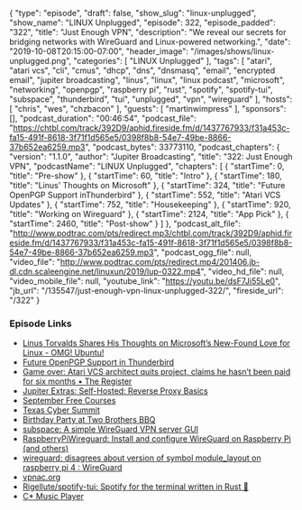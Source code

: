 {
  "type": "episode",
  "draft": false,
  "show_slug": "linux-unplugged",
  "show_name": "LINUX Unplugged",
  "episode": 322,
  "episode_padded": "322",
  "title": "Just Enough VPN",
  "description": "We reveal our secrets for bridging networks with WireGuard and Linux-powered networking.",
  "date": "2019-10-08T20:15:00-07:00",
  "header_image": "/images/shows/linux-unplugged.png",
  "categories": [
    "LINUX Unplugged"
  ],
  "tags": [
    "atari",
    "atari vcs",
    "cli",
    "cmus",
    "dhcp",
    "dns",
    "dnsmasq",
    "email",
    "encrypted email",
    "jupiter broadcasting",
    "linus",
    "linux",
    "linux podcast",
    "microsoft",
    "networking",
    "openpgp",
    "raspberry pi",
    "rust",
    "spotify",
    "spotify-tui",
    "subspace",
    "thunderbird",
    "tui",
    "unplugged",
    "vpn",
    "wireguard"
  ],
  "hosts": [
    "chris",
    "wes",
    "chzbacon"
  ],
  "guests": [
    "martinwimpress"
  ],
  "sponsors": [],
  "podcast_duration": "00:46:54",
  "podcast_file": "https://chtbl.com/track/392D9/aphid.fireside.fm/d/1437767933/f31a453c-fa15-491f-8618-3f71f1d565e5/0398f8b8-54e7-49be-8866-37b652ea6259.mp3",
  "podcast_bytes": 33773110,
  "podcast_chapters": {
    "version": "1.1.0",
    "author": "Jupiter Broadcasting",
    "title": "322: Just Enough VPN",
    "podcastName": "LINUX Unplugged",
    "chapters": [
      {
        "startTime": 0,
        "title": "Pre-show"
      },
      {
        "startTime": 60,
        "title": "Intro"
      },
      {
        "startTime": 180,
        "title": "Linus' Thoughts on Microsoft"
      },
      {
        "startTime": 324,
        "title": "Future OpenPGP Support inThunderbird"
      },
      {
        "startTime": 552,
        "title": "Atari VCS Updates"
      },
      {
        "startTime": 752,
        "title": "Housekeeping"
      },
      {
        "startTime": 920,
        "title": "Working on Wireguard"
      },
      {
        "startTime": 2124,
        "title": "App Pick"
      },
      {
        "startTime": 2460,
        "title": "Post-show"
      }
    ]
  },
  "podcast_alt_file": "http://www.podtrac.com/pts/redirect.mp3/chtbl.com/track/392D9/aphid.fireside.fm/d/1437767933/f31a453c-fa15-491f-8618-3f71f1d565e5/0398f8b8-54e7-49be-8866-37b652ea6259.mp3",
  "podcast_ogg_file": null,
  "video_file": "http://www.podtrac.com/pts/redirect.mp4/201406.jb-dl.cdn.scaleengine.net/linuxun/2019/lup-0322.mp4",
  "video_hd_file": null,
  "video_mobile_file": null,
  "youtube_link": "https://youtu.be/dsF7Ji55Le0",
  "jb_url": "/135547/just-enough-vpn-linux-unplugged-322/",
  "fireside_url": "/322"
}


### Episode Links

  * [Linus Torvalds Shares His Thoughts on Microsoft’s New-Found Love for Linux - OMG! Ubuntu!](https://www.omgubuntu.co.uk/2019/10/linus-torvalds-doesnt-think-microsoft-is-out-to-hijack-linux "Linus Torvalds Shares His Thoughts on Microsoft’s New-Found Love for Linux - OMG! Ubuntu!")
  * [Future OpenPGP Support in Thunderbird](https://lists.gnupg.org/pipermail/gnupg-users/2019-October/062782.html "Future OpenPGP Support in Thunderbird")
  * [Game over: Atari VCS architect quits project, claims he hasn’t been paid for six months • The Register](https://www.theregister.co.uk/2019/10/08/atari_architect_quits/ "Game over: Atari VCS architect quits project, claims he hasn’t been paid for six months • The Register")
  * [Jupiter Extras: Self-Hosted: Reverse Proxy Basics](https://extras.show/19 "Jupiter Extras: Self-Hosted: Reverse Proxy Basics")
  * [September Free Courses](https://linuxacademy.com/blog/uncategorized/free-courses-at-linux-academy-september-2019/ "September Free Courses")
  * [Texas Cyber Summit](https://www.texascybersummit.org/ "Texas Cyber Summit")
  * [Birthday Party at Two Brothers BBQ](https://www.meetup.com/jupiterbroadcasting/events/262984590/ "Birthday Party at Two Brothers BBQ")
  * [subspace: A simple WireGuard VPN server GUI](https://github.com/subspacecloud/subspace "subspace: A simple WireGuard VPN server GUI")
  * [RaspberryPiWireguard: Install and configure WireGuard on Raspberry Pi (and others)](https://github.com/adrianmihalko/raspberrypiwireguard "RaspberryPiWireguard: Install and configure WireGuard on Raspberry Pi \(and others\)")
  * [wireguard: disagrees about version of symbol module_layout on raspberry pi 4 : WireGuard](https://www.reddit.com/r/WireGuard/comments/cp29qv/wireguard_disagrees_about_version_of_symbol/ "wireguard: disagrees about version of symbol module_layout on raspberry pi 4 : WireGuard")
  * [vpnac.org](http://vpnac.org "vpnac.org")
  * [Rigellute/spotify-tui: Spotify for the terminal written in Rust 🚀](https://github.com/Rigellute/spotify-tui "Rigellute/spotify-tui: Spotify for the terminal written in Rust 🚀")
  * [C* Music Player](https://cmus.github.io/ "C* Music Player")


